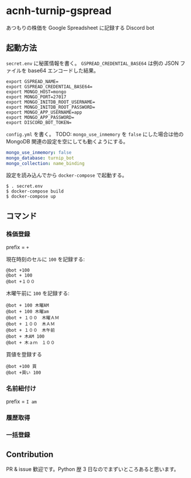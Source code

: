 # acnh-turnip-gspread
あつもりの株価を Google Spreadsheet に記録する Discord bot

## 起動方法

`secret.env` に秘匿情報を書く。
`GSPREAD_CREDENTIAL_BASE64` は例の JSON ファイルを base64 エンコードした結果。 

```shell script
export GSPREAD_NAME=
export GSPREAD_CREDENTIAL_BASE64=
export MONGO_HOST=mongo
export MONGO_PORT=27017
export MONGO_INITDB_ROOT_USERNAME=
export MONGO_INITDB_ROOT_PASSWORD=
export MONGO_APP_USERNAME=app
export MONGO_APP_PASSWORD=
export DISCORD_BOT_TOKEN=
```

`config.yml` を書く。
TODO: `mongo_use_inmemory` を `false` にした場合は他の MongoDB 関連の設定を空にしても動くようにする。

```yaml
mongo_use_inmemory: false
mongo_database: turnip_bot
mongo_collection: name_binding
```

設定を読み込んでから `docker-compose` で起動する。

```shell script
$ . secret.env
$ docker-compose build
$ docker-compose up
```

## コマンド

### 株価登録

prefix = `+`

現在時刻のセルに `100` を記録する:

```
@bot +100
@bot + 100
@bot +１００
```

木曜午前に `100` を記録する:

```
@bot + 100 木曜AM
@bot + 100 木曜am
@bot + １００　木曜ＡＭ
@bot + １００　木ＡＭ
@bot + １００　木午前
@bot + 木AM 100
@bot + 木ａｍ　１００
```

買値を登録する

```
@bot +100 買
@bot +買い 100
```

### 名前紐付け

prefix = `I am`

### 履歴取得

### 一括登録

## Contribution

PR & issue 歓迎です。Python 歴 3 日なのでまずいところあると思います。
